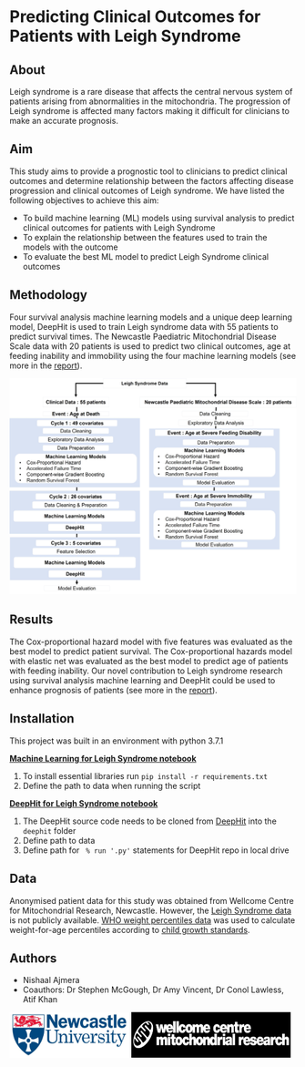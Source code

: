 # Predicting Clinical Outcomes for Patients with Leigh Syndrome 

## About
Leigh syndrome is a rare disease that affects the central nervous system of patients arising from abnormalities in the mitochondria. 
The progression of Leigh syndrome is affected many factors making it difficult for clinicians to make an accurate prognosis. 

## Aim
This study aims to provide a prognostic tool to clinicians to predict clinical outcomes and determine relationship between the factors affecting disease progression and clinical outcomes of Leigh syndrome. 
We have listed the following objectives to achieve this aim:
- To build machine learning (ML) models using survival analysis to predict clinical outcomes for patients with Leigh Syndrome 
- To explain the relationship between the features used to train the models with the outcome
- To evaluate the best ML model to predict Leigh Syndrome clinical outcomes 

## Methodology
Four survival analysis machine learning models and a unique deep learning
model, DeepHit is used to train Leigh syndrome data with 55 patients to predict survival
times. The Newcastle Paediatric Mitochondrial Disease Scale data with 20 patients is used to
predict two clinical outcomes, age at feeding inability and immobility using the four machine
learning models (see more in the [report](/docs/report.pdf)).

![Methodology](docs/LS_methodology.jpg)

## Results
The Cox-proportional hazard model with five features was evaluated as
the best model to predict patient survival. The Cox-proportional hazards model with elastic
net was evaluated as the best model to predict age of patients with feeding inability. Our
novel contribution to Leigh syndrome research using survival analysis machine learning and DeepHit could be used to enhance prognosis of patients (see more in the [report](/docs/report.pdf)). 

## Installation
This project was built in an environment with python 3.7.1

 [**Machine Learning for Leigh Syndrome notebook**](/MachineLearningLeighSyndrome.ipynb)
1. To install essential libraries run `pip install -r requirements.txt`
2. Define the path to data when running the script

 [**DeepHit for Leigh Syndrome notebook**](/DeepHitLeighSyndrome.ipynb)
1. The DeepHit source code needs to be cloned from [DeepHit](https://github.com/chl8856/DeepHit) into the `deephit` folder
3. Define path to data
2. Define path for  ` % run '.py'` statements for DeepHit repo in local drive

## Data 
Anonymised patient data for this study was obtained from Wellcome Centre for Mitochondrial Research, Newcastle. However, the [Leigh Syndrome data](/data/LS_data) is not publicly available.
[WHO weight percentiles data](/data/WHO_data) was used to calculate weight-for-age percentiles according to [child growth standards](https://www.who.int/tools/child-growth-standards/standards/weight-for-age).

## Authors
- Nishaal Ajmera
- Coauthors: Dr Stephen McGough, Dr Amy Vincent, Dr Conol Lawless, Atif Khan 

<img src="/docs/newcastle_logo.jpg" style=" width:210px ; height:80px "  > <img src="/docs/wellcomecentre_logo.jpg" style=" width:280px ; height:80px "  >
